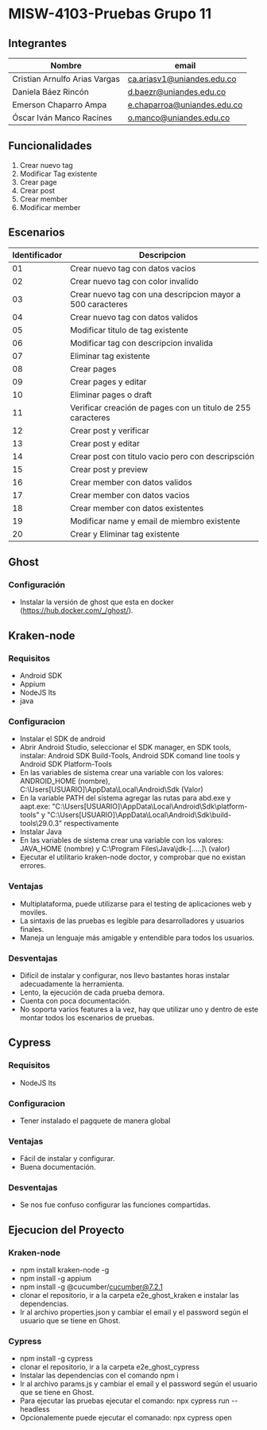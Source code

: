 # MISW-4103-Pruebas Grupo 11
## Integrantes
| Nombre | email |
| --------- | --------- |
| Cristian Arnulfo Arias Vargas | ca.ariasv1@uniandes.edu.co |
| Daniela Báez Rincón | d.baezr@uniandes.edu.co |
| Emerson Chaparro Ampa | e.chaparroa@uniandes.edu.co |
| Óscar Iván Manco Racines | o.manco@uniandes.edu.co |

## Funcionalidades
1. Crear nuevo tag
2. Modificar Tag existente
3. Crear page
4. Crear post
5. Crear member
6. Modificar member

## Escenarios
| Identificador | Descripcion |
| ----- | ----------- |
| 01 |  Crear nuevo tag con datos vacios  |
| 02 |  Crear nuevo tag con color invalido  | 
| 03 |  Crear nuevo tag con una descripcion mayor a 500 caracteres |
| 04 |  Crear nuevo tag con datos validos |
| 05 |  Modificar titulo de tag existente |
| 06 |  Modificar tag con descripcion invalida |
| 07 |  Eliminar tag existente   |
| 08 |  Crear pages |
| 09 |  Crear pages y editar |
| 10 |  Eliminar pages o draft |
| 11 |  Verificar creación de pages con un titulo de 255 caracteres |
| 12 |  Crear post y verificar |
| 13 |  Crear post y editar |
| 14 |  Crear post con titulo vacio pero con descripsción |
| 15 |  Crear post y preview |
| 16 |  Crear member con datos validos |
| 17 |  Crear member con datos vacios |
| 18 |  Crear member con datos existentes |
| 19 |  Modificar name y email de miembro existente |
| 20 |  Crear y Eliminar tag existente | 
## Ghost
### Configuración
* Instalar la versión de ghost que esta en docker (https://hub.docker.com/_/ghost/).
## Kraken-node
### Requisitos
* Android SDK
* Appium
* NodeJS lts
* java
### Configuracion
* Instalar el SDK de android
* Abrir Android Studio, seleccionar el SDK manager, en SDK tools, instalar: Android SDK Build-Tools, Android SDK comand line tools y Android SDK Platform-Tools
* En las variables de sistema crear una variable con los valores:	ANDROID_HOME (nombre), C:\Users\[USUARIO]\AppData\Local\Android\Sdk (Valor)
* En la variable PATH del sistema agregar las rutas para abd.exe y aapt.exe: "C:\Users\[USUARIO]\AppData\Local\Android\Sdk\platform-tools" y "C:\Users\[USUARIO]\AppData\Local\Android\Sdk\build-tools\29.0.3" respectivamente
* Instalar Java
* En las variables de sistema crear una variable con los valores: JAVA_HOME (nombre) y C:\Program Files\Java\jdk-[.....]\ (valor)
* Ejecutar el utilitario kraken-node doctor, y comprobar que no existan errores.
### Ventajas
* Multiplataforma, puede utilizarse para el testing de aplicaciones web y moviles.
* La sintaxis de las pruebas es legible para desarrolladores y usuarios finales.
* Maneja un lenguaje más amigable y entendible para todos los usuarios.
### Desventajas
* Difícil de instalar y configurar, nos llevo bastantes horas instalar adecuadamente la herramienta.
* Lento, la ejecución de cada prueba demora.
* Cuenta con poca documentación.
* No soporta varios features a la vez, hay que utilizar uno y dentro de este montar todos los escenarios de pruebas.
## Cypress
### Requisitos
* NodeJS lts
### Configuracion
* Tener instalado el pagquete de manera global
### Ventajas
* Fácil de instalar y configurar.
* Buena documentación.
### Desventajas
* Se nos fue confuso configurar las funciones compartidas.
## Ejecucion del Proyecto
### Kraken-node
* npm install kraken-node -g
* npm install -g appium
* npm install -g @cucumber/cucumber@7.2.1
* clonar el repositorio, ir a la carpeta e2e_ghost_kraken e instalar las dependencias.
* Ir al archivo properties.json y cambiar  el email y el password según el usuario que se tiene en Ghost.
### Cypress 
* npm install -g cypress
* clonar el repositorio, ir a la carpeta e2e_ghost_cypress
* Instalar las dependencias con el comando npm i
* Ir al archivo params.js y cambiar  el email y el password según el usuario que se tiene en Ghost.
* Para ejecutar las pruebas ejecutar el comando: npx cypress run --headless
* Opcionalemente puede ejecutar el comanado:  npx cypress open
